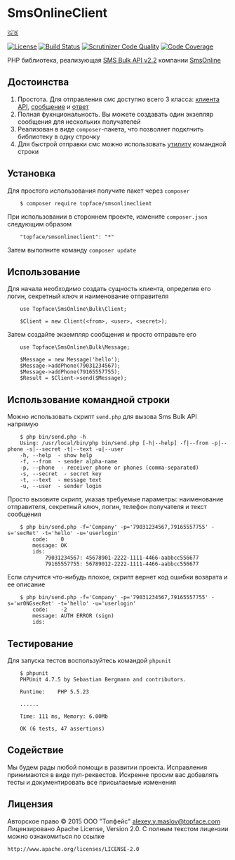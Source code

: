 # SmsOnlineClient 

[🇬🇧](/README.en.md)

[![License](https://img.shields.io/badge/License-Apache%202.0-blue.svg)](http://www.apache.org/licenses/LICENSE-2.0)
[![Build Status](https://travis-ci.org/Topface/SmsOnline.svg?branch=v1.0.0)](https://travis-ci.org/Topface/SmsOnline)
[![Scrutinizer Code Quality](https://scrutinizer-ci.com/g/Topface/SmsOnline/badges/quality-score.png?b=master)](https://scrutinizer-ci.com/g/Topface/SmsOnline/?branch=master)
[![Code Coverage](https://scrutinizer-ci.com/g/Topface/SmsOnline/badges/coverage.png?b=master)](https://scrutinizer-ci.com/g/Topface/SmsOnline/?branch=master)

PHP библиотека, реализующая [SMS Bulk API v2.2](http://ru.sms-online.com/doc/smsonline_sms_bulk_v2.2_ru.pdf) компании 
 [SmsOnline](sms-online.com)

## Достоинства

1. Простота. Для отправления смс доступно всего 3 класса: [клиента API](/source/Bulk/Client.php), 
 [сообщение](/source/Bulk/Message.php) и [ответ](/source/Bulk/Response.php)
2. Полная фукнциональность. Вы можете создавать один экзепляр сообщения для нескольких получателей  
3. Реализован в виде `composer`-пакета, что позволяет подклчить библиотеку в одну строчку
4. Для быстрой отправки смс можно использовать [утилиту](/bin/send.php) командной строки 

## Установка

Для простого использования получите пакет через `composer`

```
    $ composer require topface/smsonlineclient
```

При использовании в стороннем проекте, измените `composer.json` следующим образом

```
    "topface/smsonlineclient": "*"
```

Затем выполните команду `composer update`

## Использование

Для начала необходимо создать сущность клиента, определив его логин, секретный ключ и наименование отправителя

```
    use Topface\SmsOnline\Bulk\Client;
    
    $Client = new Client(<from>, <user>, <secret>);
```

Затем создайте экземпляр сообщения и просто отправьте его

```
    use Topface\SmsOnline\Bulk\Message;

    $Message = new Message('hello');
    $Message->addPhone(79031234567);
    $Message->addPhone(79165557755);
    $Result = $Client->send($Message);
```

## Использование командной строки

Можно использовать скрипт `send.php` для вызова Sms Bulk API напрямую

```
    $ php bin/send.php -h
    Using: /usr/local/bin/php bin/send.php [-h|--help] -f|--from -p|--phone -s|--secret -t|--text -u|--user
    -h, --help  - show help
    -f, --from  - sender alpha-name
    -p, --phone  - receiver phone or phones (comma-separated)
    -s, --secret  - secret key
    -t, --text  - message text
    -u, --user  - sender login
```

Просто вызовите скрипт, указав требуемые параметры: наименование отправителя, секретный ключ, логин, телефон получателя 
 и текст сообщения

```
    $ php bin/send.php -f='Company' -p='79031234567,79165557755' -s='secRet' -t='hello' -u='userlogin'
        code:    0
        message: OK
        ids:
            79031234567: 45678901-2222-1111-4466-aabbcc556677
            79165557755: 56789012-2222-1111-4466-aabbcc556677
```

Если случится что-нибудь плохое, скрипт вернет код ошибки возврата и ее описание

```
    $ php bin/send.php -f='Company' -p='79031234567,79165557755' -s='wr0NGsecRet' -t='hello' -u='userlogin'
        code:    -2
        message: AUTH ERROR (sign)
        ids:
```

## Тестирование

Для запуска тестов воспользуйтесь командой `phpunit`

```
    $ phpunit
    PHPUnit 4.7.5 by Sebastian Bergmann and contributors.
    
    Runtime:	PHP 5.5.23
    
    ......
    
    Time: 111 ms, Memory: 6.00Mb
    
    OK (6 tests, 47 assertions)
```

## Содействие 

Мы будем рады любой помощи в развитии проекта. 
Исправления принимаются в виде пул-реквестов.
Искренне просим вас добавлять тесты и документировать все присылаемые изменения

## Лицензия

Авторское право © 2015 ООО "Топфейс" <alexey.y.maslov@topface.com>
Лицензировано Apache License, Version 2.0. С полным текстом лицензии 
можно ознакомиться по ссылке

    http://www.apache.org/licenses/LICENSE-2.0
